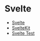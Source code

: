 # Svelte

- [Svelte](https://svelte.dev/)
- [SvelteKit](https://kit.svelte.dev/)
- [Svelte Test](https://github.com/vitest-dev/vitest/tree/main/examples)